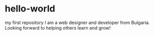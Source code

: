 # hello-world
my first repository
I am a web designer and developer from Bulgaria. Looking forward to helping others learn and grow!
